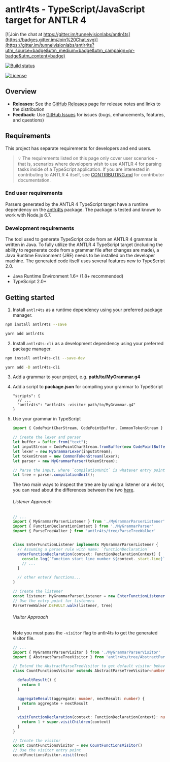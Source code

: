 # antlr4ts - TypeScript/JavaScript target for ANTLR 4

[![Join the chat at https://gitter.im/tunnelvisionlabs/antlr4ts](https://badges.gitter.im/Join%20Chat.svg)](https://gitter.im/tunnelvisionlabs/antlr4ts?utm_source=badge&utm_medium=badge&utm_campaign=pr-badge&utm_content=badge)

[![Build status](https://ci.appveyor.com/api/projects/status/d4gpmnrkfo3tb2t1/branch/master?svg=true)](https://ci.appveyor.com/project/sharwell/antlr4ts/branch/master)

[![License](https://img.shields.io/badge/License-BSD%203--Clause-blue.svg)](./LICENSE)

## Overview

* **Releases:** See the [GitHub Releases](https://github.com/tunnelvisionlabs/antlr4ts/releases) page for release notes and
  links to the distribution
* **Feedback:** Use [GitHub Issues](https://github.com/tunnelvisionlabs/antlr4ts/issues) for issues (bugs, enhancements,
  features, and questions)

## Requirements

This project has separate requirements for developers and end users.

> :bulb: The requirements listed on this page only cover user scenarios - that is, scenarios where developers wish to
> use ANTLR 4 for parsing tasks inside of a TypeScript application. If you are interested in contributing to ANTLR 4
> itself, see [CONTRIBUTING.md](CONTRIBUTING.md) for contributor documentation.

### End user requirements

Parsers generated by the ANTLR 4 TypeScript target have a runtime dependency on the
[antlr4ts](https://www.npmjs.com/package/antlr4ts) package. The package is tested and known to work with Node.js 6.7.

### Development requirements

The tool used to generate TypeScript code from an ANTLR 4 grammar is written in Java. To fully utilize the ANTLR 4
TypeScript target (including the ability to regenerate code from a grammar file after changes are made), a Java Runtime
Environment (JRE) needs to be installed on the developer machine. The generated code itself uses several features new to
TypeScript 2.0.

* Java Runtime Environment 1.6+ (1.8+ recommended)
* TypeScript 2.0+

## Getting started

1. Install `antlr4ts` as a runtime dependency using your preferred package manager.

  ```bash
  npm install antlr4ts --save
  ```
  
  ```bash
  yarn add antlr4ts
  ```

2. Install `antlr4ts-cli` as a development dependency using your preferred package manager.

  ```bash
  npm install antlr4ts-cli --save-dev
  ```
  
  ```bash
  yarn add -D antlr4ts-cli
  ```

3. Add a grammar to your project, e.g. **path/to/MyGrammar.g4**

4. Add a script to **package.json** for compiling your grammar to TypeScript

    ```
    "scripts": {
      // ...
      "antlr4ts": "antlr4ts -visitor path/to/MyGrammar.g4"
    }
    ```

5. Use your grammar in TypeScript

    ```typescript
    import { CodePointCharStream, CodePointBuffer, CommonTokenStream } from 'antlr4ts';

    // Create the lexer and parser
    let buffer = Buffer.from("text");
    let inputStream = CodePointCharStream.fromBuffer(new CodePointBuffer(buffer, buffer.length));
    let lexer = new MyGrammarLexer(inputStream);
    let tokenStream = new CommonTokenStream(lexer);
    let parser = new MyGrammarParser(tokenStream);

    // Parse the input, where `compilationUnit` is whatever entry point you defined
    let tree = parser.compilationUnit();
    ```

    The two main ways to inspect the tree are by using a listener or a visitor, you can read about the differences between the two [here](https://github.com/antlr/antlr4/blob/master/doc/listeners.md).

    ###### Listener Approach

    ```typescript
    // ...
    import { MyGrammarParserListener } from './MyGrammarParserListener'
    import { FunctionDeclarationContext } from './MyGrammarParser'
    import { ParseTreeWalker } from 'antlr4ts/tree/ParseTreeWalker'


    class EnterFunctionListener implements MyGrammarParserListener {
      // Assuming a parser rule with name: `functionDeclaration`
      enterFunctionDeclaration(context: FunctionDeclarationContext) {
        console.log(`Function start line number ${context._start.line}`)
        // ...
      }

      // other enterX functions...
    }

    // Create the listener
    const listener: MyGrammarParserListener = new EnterFunctionListener();
    // Use the entry point for listeners
    ParseTreeWalker.DEFAULT.walk(listener, tree)
    ```

    ###### Visitor Approach

    Note you must pass the `-visitor` flag to antlr4ts to get the generated visitor file.

    ```typescript
    // ...
    import { MyGrammarParserVisitor } from './MyGrammarParserVisitor'
    import { AbstractParseTreeVisitor } from 'antlr4ts/tree/AbstractParseTreeVisitor'

    // Extend the AbstractParseTreeVisitor to get default visitor behaviour
    class CountFunctionsVisitor extends AbstractParseTreeVisitor<number> implements MyGrammarParserVisitor<number> {

      defaultResult() {
        return 0
      }

      aggregateResult(aggregate: number, nextResult: number) {
        return aggregate + nextResult
      }

      visitFunctionDeclaration(context: FunctionDeclarationContext): number {
        return 1 + super.visitChildren(context)
      }
    }

    // Create the visitor
    const countFunctionsVisitor = new CountFunctionsVisitor()
    // Use the visitor entry point
    countFunctionsVisitor.visit(tree)
    ```
